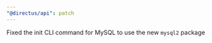 ```yaml
---
"@directus/api": patch
---
```


Fixed the init CLI command for MySQL to use the new `mysql2` package
